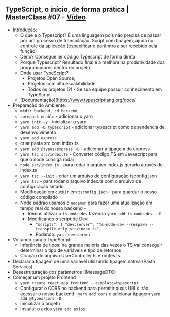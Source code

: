 ## TypeScript, o início, de forma prática | MasterClass #07 - [Vídeo](https://www.youtube.com/watch?v=0mYq5LrQN1s)
- Introdução:
    - O que é o Typescript? É uma linguagem pois não precisa de passar por um processo de transpilação. Script com tipagem, ajuda no controle da aplicação (especificar o parâmtro a ser recebido pela função)
    - Deno? Consegue ler código Typescript de forma direta
    - Porque Typescript? Resultado final é a melhora na produtividade dos programadores dentro do projeto.
    - Onde usar TypeScript? 
        - Projetos Open Source;
        - Projetos com alta escalabilidade
        - Todos os projetos (?) -  Se sua equipe possuir conhecimento em TypeScript
    - [Documentação](https://www.typescriptlang.org/docs/
- Preparação do Ambiente:
    - `mkdir backend, cd backend`
    - `corepack enable` - adicionar o yarn
    - `yarn init -y` - inicializar o yarn
    - `yarn add -D typescript` - adicionar typescript como dependencia de desenvolvimento
    - `yarn add express`
    - criar pasta src com index.ts
    - `yarn add @types/express -D` - adicionar a tipagem do express
    - `yarn tsc src/index.ts` -  Converter código TS em Javascript para que o node consiga rodar
    - `node src/index.js` - para rodar o arquivo index.js gerado através do index.ts
    - `yarn tsc --init` - criar um arquivo de configuração tsconfig.json
    - `yarn tsc` - para rodar o arquivo index.ts com o arquivo de configuração setado
    - Modificação em `outDir` em `tsconfig.json` - para guardar o nosso código compilado
    - Node padrão usamos o `nodemon` para fazer uma atualização em tempo real do nosso backend - 
        - Iremos utilizar o `ts-node-dev` fazendo `yarn add ts-node-dev --D`
        - Modificando o script de Dev: 
            - `"scripts": { "dev:server": "ts-node-dev --respawn --transpile-only src/index.ts",`
            - Rodando: `yarn dev:server`
- Voltando para o TypeScript:
    - Inferência de tipos: na grande maioria das vezes o TS vai conseguir determinar o tipo de variáveis e tipo de retornos
    - Criação do arquivo UserController.ts e routes.ts
- Declarar a tipagem de uma variável utilizando tipagem nativa (Pasta Services)
- Desestruturação dos parâmetros (IMessageDTO)
- Começar um projeto Frontend
    - `yarn create react-app frontend --template=typescript`
    - Configurar o CORS no backend para permitir quais URLs irão acessar o nosso backend : `yarn add cors` e adicionar tipagem `yarn add @types/cors -D`
    - Inicializar o projeto
    - Instalar o axios `yarn add axios`